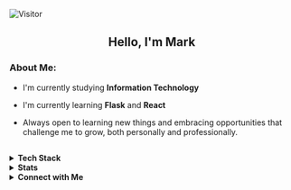 ![Visitor](https://visitor-badge.laobi.icu/badge?page_id=4aer.4aer)

<h2 align="center">Hello, I'm Mark</h2>

### About Me:
- I'm currently studying **Information Technology**

- I'm currently learning **Flask** and **React**

- Always open to learning new things and embracing opportunities that challenge me to grow, both personally and professionally.
##

<details>
<summary><b>Tech Stack</b></summary>
<div align="center">

#### Languages
![PHP](https://img.shields.io/badge/php-%23777BB4.svg?style=for-the-badge&logo=php&logoColor=white)
![Java](https://img.shields.io/badge/java-%23ED8B00.svg?style=for-the-badge&logo=java&logoColor=white)
![Python](https://img.shields.io/badge/python-%233776AB.svg?style=for-the-badge&logo=python&logoColor=white)


#### Services and Database
![MariaDB](https://img.shields.io/badge/mariadb-003545.svg?style=for-the-badge&logo=mariadb&logoColor=white)
![MySQL](https://img.shields.io/badge/mysql-4479A1.svg?style=for-the-badge&logo=mysql&logoColor=white)
![Postgres](https://img.shields.io/badge/postgres-%23316192.svg?style=for-the-badge&logo=postgresql&logoColor=white)


#### Tools
![Figma](https://img.shields.io/badge/figma-%23F24E1E.svg?style=for-the-badge&logo=figma&logoColor=white)
![Git](https://img.shields.io/badge/git-%23F05033.svg?style=for-the-badge&logo=git&logoColor=white)
![Postman](https://img.shields.io/badge/postman-FF6C37.svg?style=for-the-badge&logo=postman&logoColor=white)
![Lucidchart](https://img.shields.io/badge/lucidchart-ED6C30.svg?style=for-the-badge&logo=lucidchart&logoColor=white)

</div>

</details>

<details>
  <summary><b>Stats</b></summary>
  <div align="center">
    <img style="width:317px" src="https://github-readme-stats.vercel.app/api/top-langs/?username=4aer&theme=rose_pine&exclude_repo=FPS-Game&hide_border=false&include_all_commits=false&count_private=false&layout=compact"/>
    <img style="width:400px" src="https://github-readme-stats.vercel.app/api?username=4aer&theme=rose_pine&hide_border=false&include_all_commits=false&count_private=false"/><br/>
  </div>

</details>

<details>
  <summary><b>Connect with Me</b></summary>
  <p align="center">
      <br/>
      <a href="https://www.facebook.com/mbaldovia04" target="blank"><img align="center"
         src="https://img.shields.io/badge/facebook-4267B2.svg?style=for-the-badge&logo=facebook&logoColor=white"
         alt="facebook-markolmedo" height="30"/>
      </a>
      <a href="mailto:mn.olmedo4@gmail.com" target="blank"><img align="center"
         src="https://img.shields.io/badge/gmail-EA4335.svg?style=for-the-badge&logo=gmail&logoColor=white"
         alt="gmail-markolmedo" height="30"/>
      </a>
    </p>
</details>

##